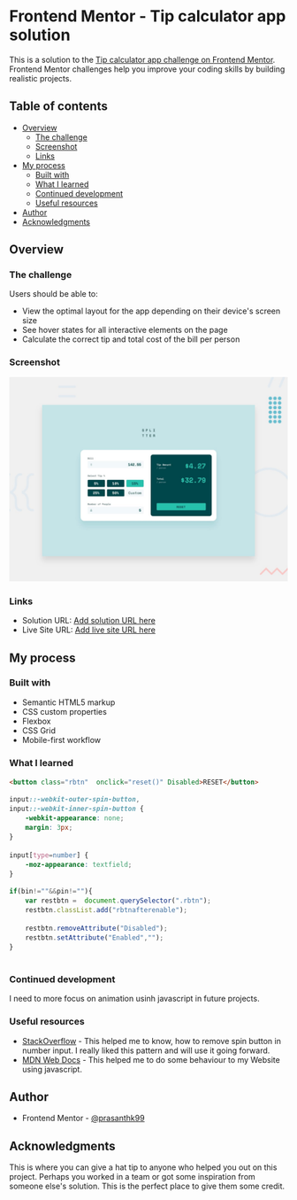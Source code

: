 # Frontend Mentor - Tip calculator app solution

This is a solution to the [Tip calculator app challenge on Frontend Mentor](https://www.frontendmentor.io/challenges/tip-calculator-app-ugJNGbJUX). Frontend Mentor challenges help you improve your coding skills by building realistic projects.

## Table of contents

- [Overview](#overview)
  - [The challenge](#the-challenge)
  - [Screenshot](#screenshot)
  - [Links](#links)
- [My process](#my-process)
  - [Built with](#built-with)
  - [What I learned](#what-i-learned)
  - [Continued development](#continued-development)
  - [Useful resources](#useful-resources)
- [Author](#author)
- [Acknowledgments](#acknowledgments)

## Overview

### The challenge

Users should be able to:

- View the optimal layout for the app depending on their device's screen size
- See hover states for all interactive elements on the page
- Calculate the correct tip and total cost of the bill per person

### Screenshot

![](./images/screenshot.jpg)


### Links

- Solution URL: [Add solution URL here](https://your-solution-url.com)
- Live Site URL: [Add live site URL here](https://your-live-site-url.com)

## My process

### Built with

- Semantic HTML5 markup
- CSS custom properties
- Flexbox
- CSS Grid
- Mobile-first workflow

### What I learned

```html
<button class="rbtn"  onclick="reset()" Disabled>RESET</button> 
```
```css
input::-webkit-outer-spin-button,
input::-webkit-inner-spin-button {
    -webkit-appearance: none;
    margin: 3px;
}

input[type=number] {
    -moz-appearance: textfield;
}

```
```js
if(bin!=""&&pin!=""){
    var restbtn =  document.querySelector(".rbtn");
    restbtn.classList.add("rbtnafterenable");
   
    restbtn.removeAttribute("Disabled");
    restbtn.setAttribute("Enabled","");
}
    
```

### Continued development

I need to more focus on animation usinh javascript in future projects. 

### Useful resources

- [StackOverflow](https://stackoverflow.com/) - This helped me to know, how to remove spin button in number input. I really liked this pattern and will use it going forward.
- [MDN Web Docs](https://developer.mozilla.org/en-US/docs/Web/JavaScript#reference) - This helped me to do some behaviour to my Website using javascript.

## Author

- Frontend Mentor - [@prasanthk99](https://www.frontendmentor.io/profile/prasanthk99)

## Acknowledgments

This is where you can give a hat tip to anyone who helped you out on this project. Perhaps you worked in a team or got some inspiration from someone else's solution. This is the perfect place to give them some credit.
